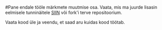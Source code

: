 #Pane endale tööle märkmete muutmise osa.
Vaata, mis ma juurde lisasin eelmisele tunninäitele [SIIN](https://github.com/veebiprogrammeerimine-2016s/9.tund-III-ruhm/commit/cb6fc2bb08bc5bb46f088c784530151e9f55e959) või fork'i terve repositoorium.

Vaata kood üle ja veendu, et saad aru kuidas kood töötab.
